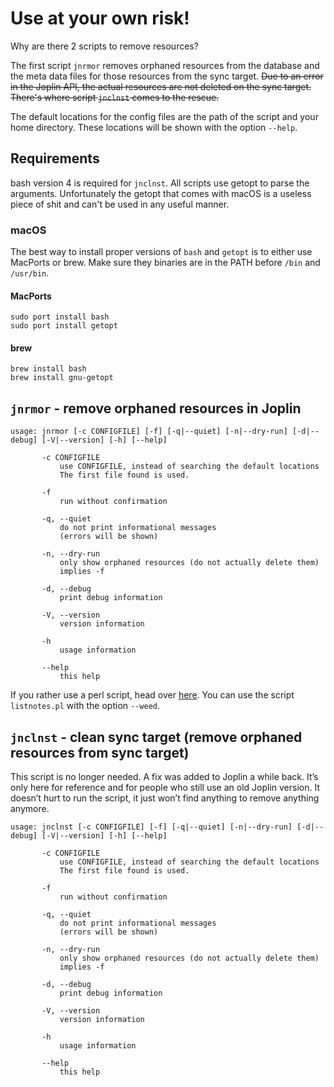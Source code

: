 # Use at your own risk!

Why are there 2 scripts to remove resources?

The first script `jnrmor` removes orphaned resources from the database and the meta data files for those resources from the sync target. ~~Due to an error in the Joplin API, the actual resources are not deleted on the sync target.
There's where script `jnclnst` comes to the rescue.~~

The default locations for the config files are the path of the script and your home directory. These locations will be shown with the option `--help`.

## Requirements

bash version 4 is required for `jnclnst`. All scripts use getopt to parse the arguments. Unfortunately the getopt that comes with macOS is a useless piece of shit and can't be used in any useful manner.

### macOS

The best way to install proper versions of `bash` and `getopt` is to either use MacPorts or brew. Make sure they binaries are in the PATH before `/bin` and `/usr/bin`.

#### MacPorts

```
sudo port install bash
sudo port install getopt
```

#### brew

```
brew install bash
brew install gnu-getopt
```

## `jnrmor` - remove orphaned resources in Joplin

```
usage: jnrmor [-c CONFIGFILE] [-f] [-q|--quiet] [-n|--dry-run] [-d|--debug] [-V|--version] [-h] [--help]

       -c CONFIGFILE
           use CONFIGFILE, instead of searching the default locations
           The first file found is used.

       -f
           run without confirmation

       -q, --quiet
           do not print informational messages
           (errors will be shown)

       -n, --dry-run
           only show orphaned resources (do not actually delete them)
           implies -f

       -d, --debug
           print debug information

       -V, --version
           version information

       -h
           usage information

       --help
           this help
```

If you rather use a perl script, head over [here](https://github.com/sciurius/perl-Joplin-API). You can use the script `listnotes.pl` with the option `--weed`.

## `jnclnst` - clean sync target (remove orphaned resources from sync target)

This script is no longer needed. A fix was added to Joplin a while back. It’s only here for reference and for people who still use an old Joplin version.
It doesn’t hurt to run the script, it just won’t find anything to remove anything anymore.

```
usage: jnclnst [-c CONFIGFILE] [-f] [-q|--quiet] [-n|--dry-run] [-d|--debug] [-V|--version] [-h] [--help]

       -c CONFIGFILE
           use CONFIGFILE, instead of searching the default locations
           The first file found is used.

       -f
           run without confirmation

       -q, --quiet
           do not print informational messages
           (errors will be shown)

       -n, --dry-run
           only show orphaned resources (do not actually delete them)
           implies -f

       -d, --debug
           print debug information

       -V, --version
           version information

       -h
           usage information

       --help
           this help
```
